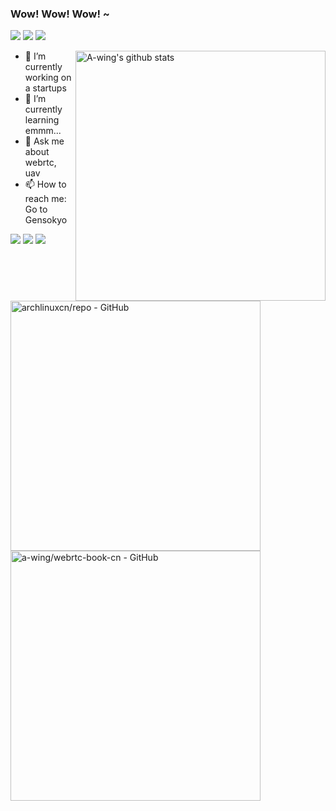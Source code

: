 ### Wow! Wow! Wow! ~

[![](https://img.shields.io/badge/-@a_wing-1ca0f1?style=flat-square&labelColor=1ca0f1&logo=twitter&logoColor=white)](https://twitter.com/_a_wing) 
[![](https://img.shields.io/badge/-a_wing-911318?style=flat-square&logo=Jekyll&logoColor=fff)](https://a-wing.top/)
[![](https://img.shields.io/badge/-t.me/a_wing-3db6f1?style=flat-square&logo=Telegram&logoColor=2ca5e0)](https://t.me/a_wing)


<a href="#">
<img align="right" src="https://github-readme-stats.vercel.app/api?username=a-wing&show_icons=true&theme=gruvbox&bg_color=ffffff00" alt="A-wing's github stats" width="400px">
</a>

- 🔭 I’m currently working on a startups
- 🌱 I’m currently learning emmm...
- 💬 Ask me about webrtc, uav
- 📫 How to reach me: Go to Gensokyo

![](https://img.shields.io/badge/-JavaScript-e5cd0c?style=flat-square&logo=JavaScript&labelColor=f7df1e&logoColor=000)
![](https://img.shields.io/badge/-golang-29beb0?style=flat-square&logo=go&labelColor=b8fff8)
![](https://img.shields.io/badge/-WebRTC-008000?style=flat-square&logo=WebRTC&labelColor=90EE90)

<a href="https://github.com/archlinuxcn/repo" target="_blank"><img src="https://gh-card.dev/repos/archlinuxcn/repo.svg?fullname=" alt="archlinuxcn/repo - GitHub" width="400px"></a>
<a href="https://github.com/a-wing/webrtc-book-cn" target="_blank"><img src="https://gh-card.dev/repos/a-wing/webrtc-book-cn.svg?fullname=" alt="a-wing/webrtc-book-cn - GitHub" width="400px"></a>
